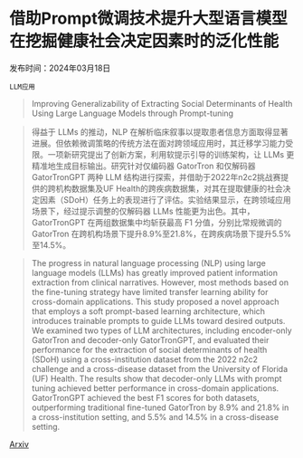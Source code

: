# 借助Prompt微调技术提升大型语言模型在挖掘健康社会决定因素时的泛化性能

发布时间：2024年03月18日

`LLM应用`

> Improving Generalizability of Extracting Social Determinants of Health Using Large Language Models through Prompt-tuning

> 得益于 LLMs 的推动，NLP 在解析临床叙事以提取患者信息方面取得显著进展。但依赖微调策略的传统方法在面对跨领域应用时，其迁移学习能力受限。一项新研究提出了创新方案，利用软提示引导的训练架构，让 LLMs 更精准地生成目标输出。研究针对仅编码器 GatorTron 和仅解码器 GatorTronGPT 两种 LLM 结构进行探索，并借助于2022年n2c2挑战赛提供的跨机构数据集及UF Health的跨疾病数据集，对其在提取健康的社会决定因素（SDoH）任务上的表现进行了评估。实验结果显示，在跨领域应用场景下，经过提示调整的仅解码器 LLMs 性能更为出色。其中，GatorTronGPT 在两组数据集中均斩获最高 F1 分值，分别比常规微调的 GatorTron 在跨机构场景下提升8.9%至21.8%，在跨疾病场景下提升5.5%至14.5%。

> The progress in natural language processing (NLP) using large language models (LLMs) has greatly improved patient information extraction from clinical narratives. However, most methods based on the fine-tuning strategy have limited transfer learning ability for cross-domain applications. This study proposed a novel approach that employs a soft prompt-based learning architecture, which introduces trainable prompts to guide LLMs toward desired outputs. We examined two types of LLM architectures, including encoder-only GatorTron and decoder-only GatorTronGPT, and evaluated their performance for the extraction of social determinants of health (SDoH) using a cross-institution dataset from the 2022 n2c2 challenge and a cross-disease dataset from the University of Florida (UF) Health. The results show that decoder-only LLMs with prompt tuning achieved better performance in cross-domain applications. GatorTronGPT achieved the best F1 scores for both datasets, outperforming traditional fine-tuned GatorTron by 8.9% and 21.8% in a cross-institution setting, and 5.5% and 14.5% in a cross-disease setting.

[Arxiv](https://arxiv.org/abs/2403.12374)